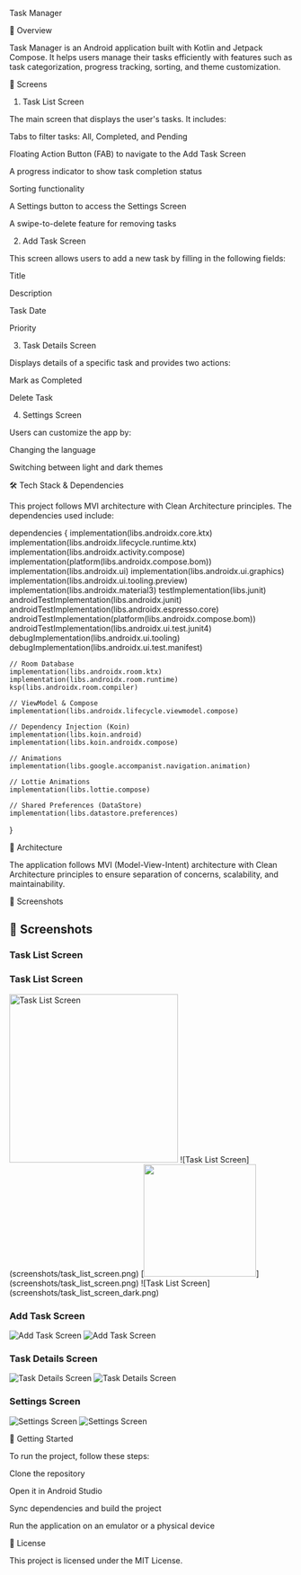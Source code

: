 Task Manager

📌 Overview

Task Manager is an Android application built with Kotlin and Jetpack Compose. It helps users manage their tasks efficiently with features such as task categorization, progress tracking, sorting, and theme customization.

📱 Screens

1. Task List Screen

The main screen that displays the user's tasks. It includes:

Tabs to filter tasks: All, Completed, and Pending

Floating Action Button (FAB) to navigate to the Add Task Screen

A progress indicator to show task completion status

Sorting functionality

A Settings button to access the Settings Screen

A swipe-to-delete feature for removing tasks

2. Add Task Screen

This screen allows users to add a new task by filling in the following fields:

Title

Description

Task Date

Priority

3. Task Details Screen

Displays details of a specific task and provides two actions:

Mark as Completed

Delete Task

4. Settings Screen

Users can customize the app by:

Changing the language

Switching between light and dark themes

🛠️ Tech Stack & Dependencies

This project follows MVI architecture with Clean Architecture principles. The dependencies used include:

dependencies {
    implementation(libs.androidx.core.ktx)
    implementation(libs.androidx.lifecycle.runtime.ktx)
    implementation(libs.androidx.activity.compose)
    implementation(platform(libs.androidx.compose.bom))
    implementation(libs.androidx.ui)
    implementation(libs.androidx.ui.graphics)
    implementation(libs.androidx.ui.tooling.preview)
    implementation(libs.androidx.material3)
    testImplementation(libs.junit)
    androidTestImplementation(libs.androidx.junit)
    androidTestImplementation(libs.androidx.espresso.core)
    androidTestImplementation(platform(libs.androidx.compose.bom))
    androidTestImplementation(libs.androidx.ui.test.junit4)
    debugImplementation(libs.androidx.ui.tooling)
    debugImplementation(libs.androidx.ui.test.manifest)

    // Room Database
    implementation(libs.androidx.room.ktx)
    implementation(libs.androidx.room.runtime)
    ksp(libs.androidx.room.compiler)

    // ViewModel & Compose
    implementation(libs.androidx.lifecycle.viewmodel.compose)

    // Dependency Injection (Koin)
    implementation(libs.koin.android)
    implementation(libs.koin.androidx.compose)

    // Animations
    implementation(libs.google.accompanist.navigation.animation)

    // Lottie Animations
    implementation(libs.lottie.compose)

    // Shared Preferences (DataStore)
    implementation(libs.datastore.preferences)
}

🎯 Architecture

The application follows MVI (Model-View-Intent) architecture with Clean Architecture principles to ensure separation of concerns, scalability, and maintainability.

📸 Screenshots

## 📸 Screenshots

### Task List Screen
<h3>Task List Screen</h3>
<img src="screenshots/task_list.png" alt="Task List Screen" width="300">
![Task List Screen](screenshots/task_list_screen.png)
[<img src="screenshots/task_list.png" width="200">](screenshots/task_list_screen.png)
![Task List Screen](screenshots/task_list_screen_dark.png)

### Add Task Screen
![Add Task Screen](screenshots/add_task_screen.png)
![Add Task Screen](screenshots/add_task_screen_dark.png)

### Task Details Screen
![Task Details Screen](screenshots/task_details_screen.png)
![Task Details Screen](screenshots/task_details_screen_dark.png)

### Settings Screen
![Settings Screen](screenshots/settings_screen.png)
![Settings Screen](screenshots/settings_screen_dark.png)

🚀 Getting Started

To run the project, follow these steps:

Clone the repository

Open it in Android Studio

Sync dependencies and build the project

Run the application on an emulator or a physical device

📜 License

This project is licensed under the MIT License.
